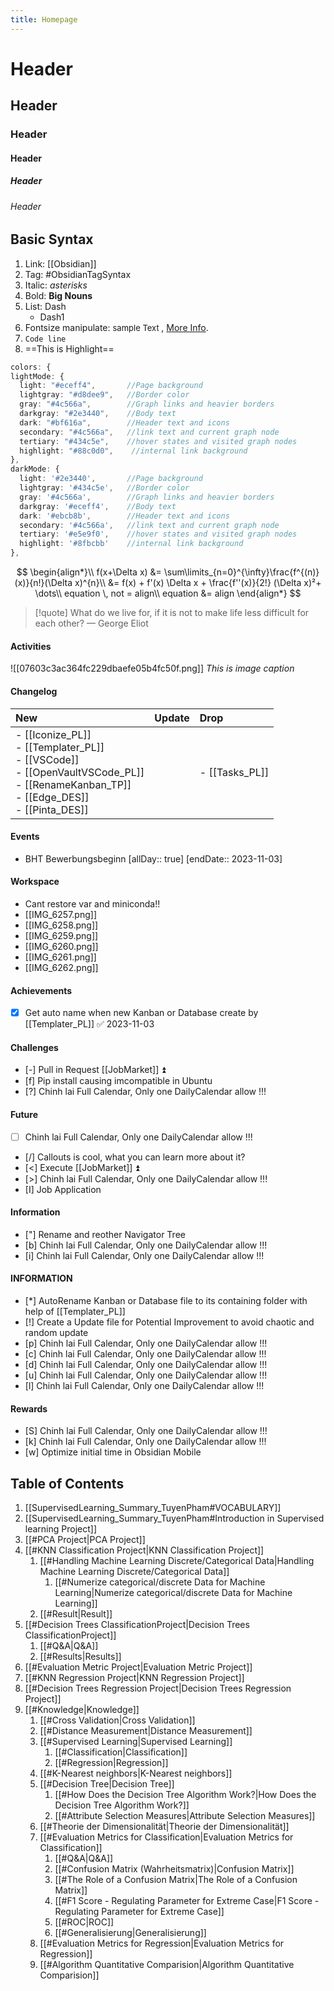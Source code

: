 ```yaml
---
title: Homepage
---
```

# Header
## Header
### Header
#### Header
##### Header
###### Header
## Basic Syntax
1. Link: [[Obsidian]]
2. Tag: #ObsidianTagSyntax 
3. Italic: *asterisks*
4. Bold: **Big Nouns**
5. List: Dash 
	 - Dash1
6. Fontsize manipulate: <font size=2>sample Text </font>, [More Info](https://linuxhint.com/markdown-font-size/).
7. `Code line`
8. ==This is Highlight==
```typescript
colors: {
lightMode: {
  light: "#eceff4",       //Page background
  lightgray: "#d8dee9",   //Border color
  gray: "#4c566a",        //Graph links and heavier borders
  darkgray: "#2e3440",    //Body text
  dark: "#bf616a",        //Header text and icons
  secondary: "#4c566a",   //link text and current graph node
  tertiary: "#434c5e",    //hover states and visited graph nodes
  highlight: "#88c0d0",    //internal link background
},
darkMode: {
  light: '#2e3440',       //Page background
  lightgray: '#434c5e',   //Border color
  gray: '#4c566a',        //Graph links and heavier borders
  darkgray: '#eceff4',    //Body text
  dark: '#ebcb8b',        //Header text and icons
  secondary: '#4c566a',   //link text and current graph node
  tertiary: '#e5e9f0',    //hover states and visited graph nodes
  highlight: '#8fbcbb'    //internal link background
},
```

$$
\begin{align*}\\
f(x+\Delta x) &= \sum\limits_{n=0}^{\infty}\frac{f^{(n)}(x)}{n!}(\Delta x)^{n}\\
&= f(x) + f'(x) \Delta x + \frac{f''(x)}{2!} (\Delta x)²+ \dots\\
equation \, not = align\\
equation &= align
\end{align*}
$$

> [!quote] What do we live for, if it is not to make life less difficult for each other?
> — George Eliot
#### Activities
![[07603c3ac364fc229dbaefe05b4fc50f.png]]
*This is image caption*
#### Changelog

|   New                                                                                                                                                                                                   |   Update   |   Drop                 |
|:--------------------------------------------------------------------------------------------------------------------------------------------------------------------------------------------------------|:-----------|:-----------------------|
| <div>- [[Iconize_PL]]</div><div>- [[Templater_PL]]</div><div>- [[VSCode]]</div><div>- [[OpenVaultVSCode_PL]]</div><div>- [[RenameKanban_TP]]</div><div>- [[Edge_DES]]</div><div>- [[Pinta_DES]]</div>        |            |  - [[Tasks_PL]]        |  


#### Events
-  BHT Bewerbungsbeginn [allDay:: true]  [endDate:: 2023-11-03]
#### Workspace
- Cant restore var and miniconda!!
- [[IMG_6257.png]]
- [[IMG_6258.png]]
- [[IMG_6259.png]]
- [[IMG_6260.png]]
- [[IMG_6261.png]]
- [[IMG_6262.png]]
#### Achievements
- [x] Get auto name when new Kanban or Database create by [[Templater_PL]] ✅ 2023-11-03

#### Challenges
- [-] Pull in Request [[JobMarket]] ⏫
- [f] Pip install causing imcompatible in Ubuntu
- [?] Chinh lai Full Calendar, Only one DailyCalendar allow !!!

#### Future
- [ ] Chinh lai Full Calendar, Only one DailyCalendar allow !!!
- [/] Callouts is cool, what you can learn more about it?
- [<] Execute [[JobMarket]] ⏫
- [>] Chinh lai Full Calendar, Only one DailyCalendar allow !!!
- [I] Job Application

#### Information
- ["] Rename and reother Navigator Tree
- [b] Chinh lai Full Calendar, Only one DailyCalendar allow !!!
- [i] Chinh lai Full Calendar, Only one DailyCalendar allow !!!

#### INFORMATION
- [*] AutoRename Kanban or Database file to its containing folder with help of [[Templater_PL]]
- [!] Create a Update file for Potential Improvement to avoid chaotic and random update
- [p] Chinh lai Full Calendar, Only one DailyCalendar allow !!!
- [c] Chinh lai Full Calendar, Only one DailyCalendar allow !!!
- [d] Chinh lai Full Calendar, Only one DailyCalendar allow !!!
- [u] Chinh lai Full Calendar, Only one DailyCalendar allow !!!
- [l] Chinh lai Full Calendar, Only one DailyCalendar allow !!!

#### Rewards
- [S] Chinh lai Full Calendar, Only one DailyCalendar allow !!!
- [k] Chinh lai Full Calendar, Only one DailyCalendar allow !!!
- [w] Optimize initial time in Obsidian Mobile
## Table of Contents

1. [[SupervisedLearning_Summary_TuyenPham#VOCABULARY]]
2. [[SupervisedLearning_Summary_TuyenPham#Introduction in Supervised learning Project]]
3. [[#PCA Project|PCA Project]]
4. [[#KNN Classification Project|KNN Classification Project]]
	1. [[#Handling Machine Learning Discrete/Categorical Data|Handling Machine Learning Discrete/Categorical Data]]
		1. [[#Numerize categorical/discrete Data for Machine Learning|Numerize categorical/discrete Data for Machine Learning]]
	2. [[#Result|Result]]
5. [[#Decision Trees ClassificationProject|Decision Trees ClassificationProject]]
	1. [[#Q&A|Q&A]]
	2. [[#Results|Results]]
6. [[#Evaluation Metric Project|Evaluation Metric Project]]
7. [[#KNN Regression Project|KNN Regression Project]]
8. [[#Decision Trees Regression Project|Decision Trees Regression Project]]
9. [[#Knowledge|Knowledge]]
	1. [[#Cross Validation|Cross Validation]]
	2. [[#Distance Measurement|Distance Measurement]]
	3. [[#Supervised Learning|Supervised Learning]]
		1. [[#Classification|Classification]]
		2. [[#Regression|Regression]]
	4. [[#K-Nearest neighbors|K-Nearest neighbors]]
	5. [[#Decision Tree|Decision Tree]]
		1. [[#How Does the Decision Tree Algorithm Work?|How Does the Decision Tree Algorithm Work?]]
		2. [[#Attribute Selection Measures|Attribute Selection Measures]]
	6. [[#Theorie der Dimensionalität|Theorie der Dimensionalität]]
	7. [[#Evaluation Metrics for Classification|Evaluation Metrics for Classification]]
		1. [[#Q&A|Q&A]]
		2. [[#Confusion Matrix (Wahrheitsmatrix)|Confusion Matrix]]
		3. [[#The Role of a Confusion Matrix|The Role of a Confusion Matrix]]
		4. [[#F1 Score - Regulating Parameter for Extreme Case|F1 Score - Regulating Parameter for Extreme Case]]
		5. [[#ROC|ROC]]
		6. [[#Generalisierung|Generalisierung]]
	8. [[#Evaluation Metrics for Regression|Evaluation Metrics for Regression]]
	9. [[#Algorithm Quantitative Comparision|Algorithm Quantitative Comparision]]
